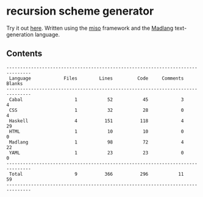 # recursion scheme generator

Try it out [here](http://vmchale.com/recursion-scheme-generator/index.html).
Written using the [miso](https://haskell-miso.org) framework and the
[Madlang](https://github.com/vmchale/madlang) text-generation language.

## Contents

```
-------------------------------------------------------------------------------
 Language            Files        Lines         Code     Comments       Blanks
-------------------------------------------------------------------------------
 Cabal                   1           52           45            3            4
 CSS                     1           32           28            0            4
 Haskell                 4          151          118            4           29
 HTML                    1           10           10            0            0
 Madlang                 1           98           72            4           22
 YAML                    1           23           23            0            0
-------------------------------------------------------------------------------
 Total                   9          366          296           11           59
-------------------------------------------------------------------------------
```
